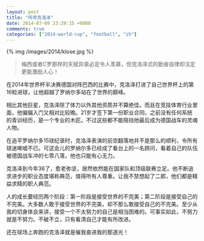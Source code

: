 ```yaml
---
layout: post
title: "传奇克洛泽"
date: 2014-07-09 23:29:15 +0800
comments: true
categories: ["2014-world-cup", "football", "zh"]
---
```


{% img /images/2014/klose.jpg %}

> 梅西或者C罗那样的天赋异禀必定令人羡慕，但克洛泽式的勤奋自律却注定更能激励人心！

在2014年世界杯半决赛德国对阵巴西的比赛中，克洛泽打进了自己世界杯上的第16粒进球，让他超越了罗纳尔多站在了世界的巅峰。

相比其他巨星，克洛泽除了体力以外其他资质并不算绝佳。而且在竞技体育行业里面，他偏偏入门又相对比较晚。21岁才签下第一份职业合同，之前没有任何系统的青训经历，是一个专业的木匠。不过这些都不能阻挡他最后成为德国战车的灵魂人物。

在追平罗纳尔多15球纪录时，克洛泽表演的前空翻落地并不是那么的顺利，令所有球迷唏嘘不已。可这会儿的罗纳尔多已经成了看台上的一名顾问，看着自己的队伍被德国战车冲的七零八落，他也只能有心无力。

克洛泽到今年36了，愈老弥坚，居然依然能在国家队和顶级联赛立足。他不断追求进步的职业态度堪称典范，值得所有人尊重。让我不禁想起了二郎，他们都是精益求精的职人典范。

人的成长要经历两个阶段：第一阶段是接受世界的不完美；第二阶段是接受自己的不完美。大多数人敢于接受世界的不完美，却不那么敢接受自己的不完美。至少从我的切身体会来讲，接受一个不太努力的自己是相当困难的。可事实如此，不努力就是不努力。不破不立，只有看清自己才能有所改进。

还在球场上奔跑的克洛泽就是催我奋进我的那道光！
